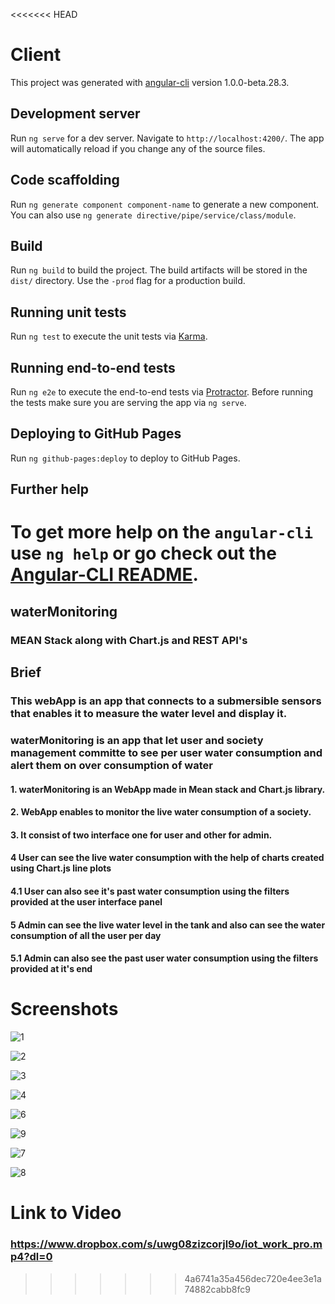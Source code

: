 <<<<<<< HEAD
# Client

This project was generated with [angular-cli](https://github.com/angular/angular-cli) version 1.0.0-beta.28.3.

## Development server
Run `ng serve` for a dev server. Navigate to `http://localhost:4200/`. The app will automatically reload if you change any of the source files.

## Code scaffolding

Run `ng generate component component-name` to generate a new component. You can also use `ng generate directive/pipe/service/class/module`.

## Build

Run `ng build` to build the project. The build artifacts will be stored in the `dist/` directory. Use the `-prod` flag for a production build.

## Running unit tests

Run `ng test` to execute the unit tests via [Karma](https://karma-runner.github.io).

## Running end-to-end tests

Run `ng e2e` to execute the end-to-end tests via [Protractor](http://www.protractortest.org/).
Before running the tests make sure you are serving the app via `ng serve`.

## Deploying to GitHub Pages

Run `ng github-pages:deploy` to deploy to GitHub Pages.

## Further help

To get more help on the `angular-cli` use `ng help` or go check out the [Angular-CLI README](https://github.com/angular/angular-cli/blob/master/README.md).
=======
## waterMonitoring
### MEAN Stack along with Chart.js and REST API's

## Brief 
### This webApp is an app that connects to a submersible sensors that enables it to measure the water level and display it.
### waterMonitoring is an app that let user and society management committe to see per user water consumption and alert them on over consumption of water

#### 1. waterMonitoring is an WebApp made in Mean stack and Chart.js library.
#### 2. WebApp enables to monitor the live water consumption of a society.
#### 3. It consist of two interface one for user and other for admin.
#### 4  User can see the live water consumption with the help of charts created using Chart.js line plots
#### 4.1 User can also see it's past water consumption using the filters provided at the user interface panel
#### 5  Admin can see the live water level in the tank and also can see the water consumption of all the user per day 
#### 5.1 Admin can also see the past user water consumption using the filters provided at it's end

# Screenshots

![1](https://user-images.githubusercontent.com/31826531/32414218-32fe9eb4-c248-11e7-9b23-b59d3a16e8ec.png)

![2](https://user-images.githubusercontent.com/31826531/32414222-4fa54dd8-c248-11e7-8f3e-a597e8f2a705.png)

![3](https://user-images.githubusercontent.com/31826531/32414230-61bb38ac-c248-11e7-8c99-100bef25296f.png)

![4](https://user-images.githubusercontent.com/31826531/32414239-753e82b2-c248-11e7-99c2-c92524c385be.png)


![6](https://user-images.githubusercontent.com/31826531/32414243-80c5f106-c248-11e7-8729-4a451b9c9a64.png)

![9](https://user-images.githubusercontent.com/31826531/32414288-829f1d30-c249-11e7-89bb-a3fc3bcd62ae.png)

![7](https://user-images.githubusercontent.com/31826531/32414245-8bce12ea-c248-11e7-8714-f656f120a1f9.png)


![8](https://user-images.githubusercontent.com/31826531/32414248-9a15f82c-c248-11e7-83b3-647b605a007b.png)

# Link to Video
### https://www.dropbox.com/s/uwg08zizcorjl9o/iot_work_pro.mp4?dl=0
>>>>>>> 4a6741a35a456dec720e4ee3e1a74882cabb8fc9
